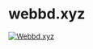# webbd.xyz

[![Webbd.xyz](http://img.youtube.com/vi/SGkeAWxiRp4/0.jpg)](http://www.youtube.com/watch?v=SGkeAWxiRp4 "Webbd.xyz")
